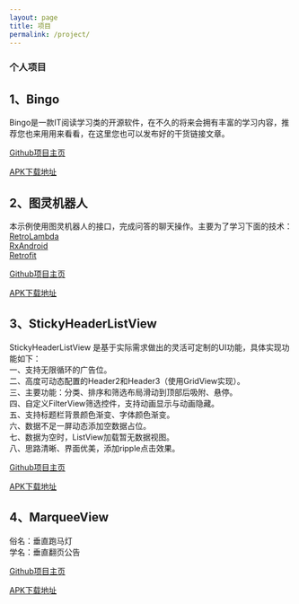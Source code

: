 ```yaml
---
layout: page
title: 项目
permalink: /project/
---
```



### 个人项目

## 1、Bingo

Bingo是一款IT阅读学习类的开源软件，在不久的将来会拥有丰富的学习内容，推荐您也来用用来看看，在这里您也可以发布好的干货链接文章。

[Github项目主页](https://github.com/sfsheng0322/Bingo)

[APK下载地址](http://fir.im/Bingo)

## 2、图灵机器人

本示例使用图灵机器人的接口，完成问答的聊天操作。主要为了学习下面的技术：  
[RetroLambda](https://github.com/evant/gradle-retrolambda)  
[RxAndroid](https://github.com/ReactiveX/RxAndroid)  
[Retrofit](https://github.com/square/retrofit)

[Github项目主页](https://github.com/sfsheng0322/Tuling)

[APK下载地址](http://fir.im/turing)

## 3、StickyHeaderListView

StickyHeaderListView 是基于实际需求做出的灵活可定制的UI功能，具体实现功能如下：  
一、支持无限循环的广告位。  
二、高度可动态配置的Header2和Header3（使用GridView实现）。  
三、主要功能：分类、排序和筛选布局滑动到顶部后吸附、悬停。  
四、自定义FilterView筛选控件，支持动画显示与动画隐藏。  
五、支持标题栏背景颜色渐变、字体颜色渐变。  
六、数据不足一屏动态添加空数据占位。  
七、数据为空时，ListView加载暂无数据视图。  
八、思路清晰、界面优美，添加ripple点击效果。  

[Github项目主页](https://github.com/sfsheng0322/StickyHeaderListView)

[APK下载地址](http://fir.im/StickyListView)

## 4、MarqueeView

俗名：垂直跑马灯  
学名：垂直翻页公告

[Github项目主页](https://github.com/sfsheng0322/MarqueeView)

[APK下载地址](http://fir.im/MarqueeView)


